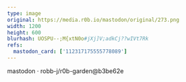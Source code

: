 ```yaml
---
type: image
original: https://media.r0b.io/mastodon/original/273.png
width: 1200
height: 600
blurhash: UOSPU--;M{xtN0o#jXj]V;adkCj??wIVt7Rk
refs:
  mastodon_card: ['112317175555778089']
---
```


mastodon · robb-j/r0b-garden@b3be62e
